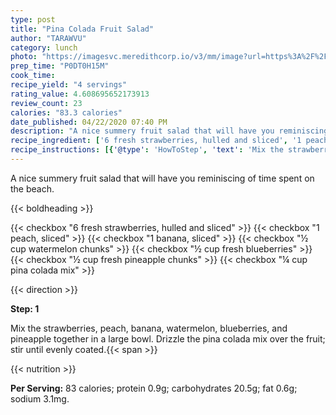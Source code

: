 ```yaml
---
type: post
title: "Pina Colada Fruit Salad"
author: "TARAWVU"
category: lunch
photo: "https://imagesvc.meredithcorp.io/v3/mm/image?url=https%3A%2F%2Fimages.media-allrecipes.com%2Fuserphotos%2F685861.jpg"
prep_time: "P0DT0H15M"
cook_time: 
recipe_yield: "4 servings"
rating_value: 4.608695652173913
review_count: 23
calories: "83.3 calories"
date_published: 04/22/2020 07:40 PM
description: "A nice summery fruit salad that will have you reminiscing of time spent on the beach."
recipe_ingredient: ['6 fresh strawberries, hulled and sliced', '1 peach, sliced', '1 banana, sliced', '½ cup watermelon chunks', '½ cup fresh blueberries', '½ cup fresh pineapple chunks', '¼ cup pina colada mix']
recipe_instructions: [{'@type': 'HowToStep', 'text': 'Mix the strawberries, peach, banana, watermelon, blueberries, and pineapple together in a large bowl. Drizzle the pina colada mix over the fruit; stir until evenly coated.\n'}]
---
```


A nice summery fruit salad that will have you reminiscing of time spent on the beach. 

{{< boldheading >}}

{{< checkbox "6  fresh strawberries, hulled and sliced" >}}
{{< checkbox "1  peach, sliced" >}}
{{< checkbox "1  banana, sliced" >}}
{{< checkbox "½ cup watermelon chunks" >}}
{{< checkbox "½ cup fresh blueberries" >}}
{{< checkbox "½ cup fresh pineapple chunks" >}}
{{< checkbox "¼ cup pina colada mix" >}}


{{< direction >}}

**Step: 1**

Mix the strawberries, peach, banana, watermelon, blueberries, and pineapple together in a large bowl. Drizzle the pina colada mix over the fruit; stir until evenly coated.{{< span >}}

{{< nutrition >}}

**Per Serving:** 83 calories; protein 0.9g; carbohydrates 20.5g; fat 0.6g; sodium 3.1mg.